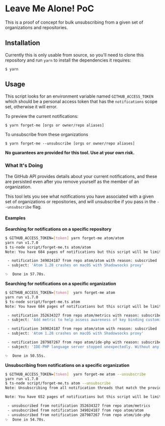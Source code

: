 # Leave Me Alone! PoC

This is a proof of concept for bulk unsubscribing from a given set of organizations and repositories.

## Installation

Currently this is only usable from source, so you'll need to clone this repository and run `yarn` to install the dependencies it requires:

```shellsession
$ yarn
```

## Usage

This script looks for an environment variable named `GITHUB_ACCESS_TOKEN` which should be a personal access token that has the `notifications` scope set, otherwise it will error.

To preview the current notifications:

```sh
$ yarn forget-me [orgs or owner/repo aliases]
```

To unsubscribe from these organizations

```
$ yarn forget-me --unsubscribe [orgs or owner/repo aliases]
```


**No guarantees are provided for this tool. Use at your own risk.**

### What It's Doing

The GitHub API provides details about your current notifications, and these are persisted even after you remove yourself as the member of an organization.

This tool lets you see what notifications you have associated with a given set of organizations or repositories, and will unsubscribe if you pass in the `--unsubscribe` flag.

#### Examples

**Searching for notifications on a specific repository**

```sh
$ GITHUB_ACCESS_TOKEN=[token] yarn forget-me atom/atom
yarn run v1.7.0
$ ts-node script/forget-me.ts atom/atom
Note: You have 684 pages of notifications but this script will be limited to the first 100 pages. This might take a while to crunch the data.

 - notification 349024187 from repo atom/atom with reason: subscribed
 - subject: 'Atom 1.28 crashes on macOS with Shadowsocks proxy'

✨  Done in 57.70s.
```

**Searching for notifications on a specific organization**

```sh
$ GITHUB_ACCESS_TOKEN=[token]  yarn forget-me atom
yarn run v1.7.0
$ ts-node script/forget-me.ts atom
Note: You have 684 pages of notifications but this script will be limited to the first 100 pages. This might take a while to crunch the data.

 - notification 352634327 from repo atom/metrics with reason: subscribed
 - subject: 'Add metric to help assess awareness of key binding customizability'

 - notification 349024187 from repo atom/atom with reason: subscribed
 - subject: 'Atom 1.28 crashes on macOS with Shadowsocks proxy'

 - notification 287987267 from repo atom/ide-php with reason: subscribed
 - subject: 'IDE-PHP language server stopped unexpectedly. Without any description (Blank)'

✨  Done in 50.55s.
```

**Unsubscribing from notifications on a specific organization**

```sh
$ GITHUB_ACCESS_TOKEN=[token]  yarn forget-me atom --unsubscribe
yarn run v1.7.0
$ ts-node script/forget-me.ts atom --unsubscribe
Note: Unsubscribing from all notification threads that match the provided organizations

Note: You have 652 pages of notifications but this script will be limited to the first 100 pages

 - unsubscribed from notification 352634327 from repo atom/metrics
 - unsubscribed from notification 349024187 from repo atom/atom
 - unsubscribed from notification 287987267 from repo atom/ide-php
✨  Done in 54.70s.
```

